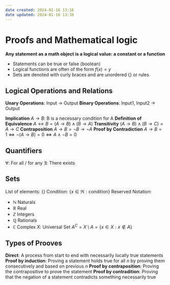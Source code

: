 ```yaml
---
date created: 2024-01-16 13:16
date updated: 2024-01-16 13:38
---
```


# Proofs and Mathematical logic

**Any statement as a math object is a logical value: a constant or a function**

- Statements can be true or false (boolean)
- Logical functions are often of the form $f(x)=y$
- Sets are denoted with curly braces and are unordered $\{\}$ or rules

## Logical Operations and Relations

**Unary Operations**: Input -> Output
**Binary Operations**: Input1, Input2 -> Output

**Implication** $A\to B$: B is a necessary condition for A
**Definition of Equivalence** $A\leftrightarrow B=(A\to B)\wedge (B\to A)$
**Transitivity** $(A\to B)\wedge(B\to C)=A\to C$
**Contraposition** $A\to B=\neg B\to \neg A$
**Proof by Contradiction** $A\to B=1\iff\neg(A\to B)=0\iff A\wedge\neg B=0$

## Quantifiers

$\forall$: For all / for any
$\exists$: There exists

## Sets

List of elements: $\{\}$
Condition: $\{x\in\Re:\text{condition}\}$
Reserved Notation:
- $\mathbb N$ Naturals
- $\mathbb R$ Real
- $\mathbb Z$ Integers
- $\mathbb Q$ Rationals
- $\mathbb C$ Complex
$X$: Universal Set
$A^C=X\setminus A=\{x\in X:x\not\in A\}$

## Types of Prooves

**Direct**: A process from start to end with necessarily locally true statements
**Proof by induction**: Proving a statement holds true for all $n$ by proving them consecutively and based on previous $n$
**Proof by contraposition**: Proving the contrapositive to prove the statement
**Proof by contradition**: Proving that the negation of a statement contradicts something necessarily true
